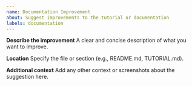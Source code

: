 ```yaml
---
name: Documentation Improvement
about: Suggest improvements to the tutorial or documentation
labels: documentation
---
```


**Describe the improvement**
A clear and concise description of what you want to improve.

**Location**
Specify the file or section (e.g., README.md, TUTORIAL.md).

**Additional context**
Add any other context or screenshots about the suggestion here.
